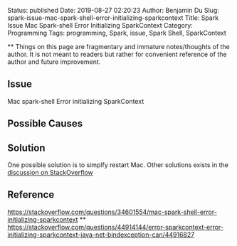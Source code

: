 Status: published
Date: 2019-08-27 02:20:23
Author: Benjamin Du
Slug: spark-issue-mac-spark-shell-error-initializing-sparkcontext
Title: Spark Issue Mac Spark-shell Error Initializing SparkContext
Category: Programming
Tags: programming, Spark, issue, Spark Shell, SparkContext

**
Things on this page are fragmentary and immature notes/thoughts of the author.
It is not meant to readers but rather for convenient reference of the author and future improvement.


## Issue

Mac spark-shell Error initializing SparkContext

## Possible Causes

## Solution

One possible solution is to simplfy restart Mac.
Other solutions exists in the 
[discussion on StackOverflow](https://stackoverflow.com/questions/34601554/mac-spark-shell-error-initializing-sparkcontext)


## Reference

https://stackoverflow.com/questions/34601554/mac-spark-shell-error-initializing-sparkcontext
**
https://stackoverflow.com/questions/44914144/error-sparkcontext-error-initializing-sparkcontext-java-net-bindexception-can/44916827
